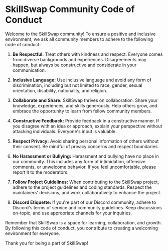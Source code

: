 # SkillSwap Community Code of Conduct

Welcome to the SkillSwap community! To ensure a positive and inclusive environment, we ask all community members to
adhere to the following code of conduct:

1. **Be Respectful:** Treat others with kindness and respect. Everyone comes from diverse backgrounds and experiences.
   Disagreements may happen, but always be constructive and considerate in your communication.

2. **Inclusive Language:** Use inclusive language and avoid any form of discrimination, including but not limited to
   race, gender, sexual orientation, disability, nationality, and religion.

3. **Collaborate and Share:** SkillSwap thrives on collaboration. Share your knowledge, experiences, and skills
   generously. Help others grow, and embrace the opportunity to learn from fellow community members.

4. **Constructive Feedback:** Provide feedback in a constructive manner. If you disagree with an idea or approach,
   explain your perspective without attacking individuals. Everyone's input is valuable.

5. **Respect Privacy:** Avoid sharing personal information of others without their consent. Be mindful of privacy
   concerns and respect boundaries.

6. **No Harassment or Bullying:** Harassment and bullying have no place in our community. This includes any form of
   intimidation, offensive comments, or unwelcome behavior. If you feel uncomfortable, please report it to the
   moderators.

7. **Follow Project Guidelines:** When contributing to the SkillSwap project, adhere to the project guidelines and
   coding standards. Respect the maintainers' decisions, and work collaboratively to enhance the project.

8. **Discord Etiquette:** If you're part of our Discord community, adhere to Discord's terms of service and community
   guidelines. Keep discussions on-topic, and use appropriate channels for your inquiries.

Remember that SkillSwap is a space for learning, collaboration, and growth. By following this code of conduct, you
contribute to creating a welcoming environment for everyone.

Thank you for being a part of SkillSwap!
